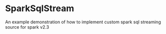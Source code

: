 # SparkSqlStream
An example demonstration of how to implement custom spark sql streaming source for spark v2.3
